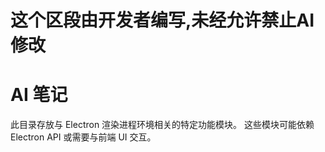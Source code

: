 # 这个区段由开发者编写,未经允许禁止AI修改

# AI 笔记

此目录存放与 Electron 渲染进程环境相关的特定功能模块。
这些模块可能依赖 Electron API 或需要与前端 UI 交互。 